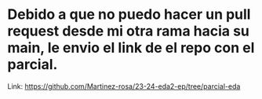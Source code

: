 # Debido a que no puedo hacer un pull request desde mi otra rama hacia su main, le envio el link de el repo con el parcial.

Link: https://github.com/Martinez-rosa/23-24-eda2-ep/tree/parcial-eda

